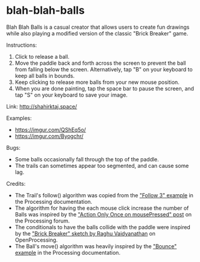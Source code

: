 # blah-blah-balls
Blah Blah Balls is a casual creator that allows users to create fun drawings while also playing a modified version of the classic "Brick Breaker" game.

Instructions:
1. Click to release a ball.
2. Move the paddle back and forth across the screen to prevent the ball from falling below the screen. Alternatively, tap "B" on your keyboard to keep all balls in bounds.
3. Keep clicking to release more balls from your new mouse position.
4. When you are done painting, tap the space bar to pause the screen, and tap "S" on your keyboard to save your image.

Link: http://shahirktaj.space/

Examples:
- https://imgur.com/QShEq5o/
- https://imgur.com/Byogchr/

Bugs:
- Some balls occasionally fall through the top of the paddle.
- The trails can sometimes appear too segmented, and can cause some lag.

Credits:
- The Trail's follow() algorithm was copied from the ["Follow 3" example](https://processing.org/examples/follow3.html) in the Processing documentation.
- The algorithm for having the each mouse click increase the number of Balls was inspired by the ["Action Only Once on mousePressed" post](https://forum.processing.org/one/topic/action-only-once-on-mousepressed.html) on the Processing forum.
- The conditionals to have the balls collide with the paddle were inspired by the ["Brick Breaker" sketch by Raghu Vaidyanathan](https://www.openprocessing.org/sketch/134612/) on OpenProcessing.
- The Ball's move() algorithm was heavily inspired by the ["Bounce" example](https://processing.org/examples/bounce.html) in the Processing documentation.
